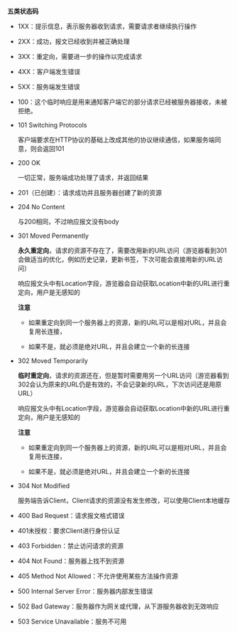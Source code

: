**五类状态码**

* 1XX：提示信息，表示服务器收到请求，需要请求者继续执行操作

* 2XX：成功，报文已经收到并被正确处理

* 3XX：重定向，需要进一步的操作以完成请求

* 4XX：客户端发生错误

* 5XX：服务端发生错误



* 100：这个临时响应是用来通知客户端它的部分请求已经被服务器接收，未被拒绝。

* 101 Switching Protocols
  
  客户端要求在HTTP协议的基础上改成其他的协议继续通信，如果服务端同意，则会返回101



* 200 OK
  
  一切正常，服务端成功处理了请求，并返回结果

* 201（已创建）：请求成功并且服务器创建了新的资源

* 204 No Content
  
  与200相同，不过响应报文没有body



* 301 Moved Permanently
  
  **永久重定向**，请求的资源不存在了，需要改用新的URL访问（游览器看到301会做适当的优化，例如历史记录，更新书签，下次可能会直接用新的URL访问）
  
  响应报文头中有Location字段，游览器会自动获取Location中新的URL进行重定向，用户是无感知的
  
  **注意**
  
  * 如果重定向到同一个服务器上的资源，新的URL可以是相对URL，并且会复用长连接，
  
  * 如果不是，就必须是绝对URL，并且会建立一个新的长连接

* 302 Moved Temporarily
  
  **临时重定向**，请求的资源还在，但是暂时需要用另一个URL访问（游览器看到302会认为原来的URL仍是有效的，不会记录新的URL，下次访问还是用原URL）
  
  响应报文头中有Location字段，游览器会自动获取Location中新的URL进行重定向，用户是无感知的
  
  **注意**
  
  * 如果重定向到同一个服务器上的资源，新的URL可以是相对URL，并且会复用长连接，
  
  * 如果不是，就必须是绝对URL，并且会建立一个新的长连接

* 304 Not Modified
  
  服务端告诉Client，Client请求的资源没有发生修改，可以使用Client本地缓存



* 400 Bad Request：请求报文格式错误

* 401未授权：要求Client进行身份认证

* 403 Forbidden：禁止访问请求的资源

* 404 Not Found：服务器上找不到资源

* 405 Method Not Allowed：不允许使用某些方法操作资源





* 500 Internal Server Error：服务器内部发生错误

* 502 Bad Gateway：服务器作为网关或代理，从下游服务器收到无效响应

* 503 Service Unavailable：服务不可用